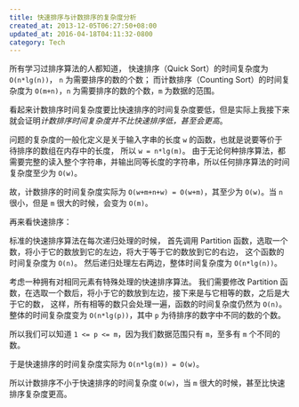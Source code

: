 ```yaml
---
title: 快速排序与计数排序的复杂度分析
created_at: 2013-12-05T06:27:50+08:00
updated_at: 2016-04-18T04:11:32-0800
category: Tech
---
```


所有学习过排序算法的人都知道，
快速排序（Quick Sort）的时间复杂度为 `O(n*lg(n))`， `n` 为需要排序的数的个数；
而计数排序（Counting Sort）的时间复杂度为 `O(m+n)`，`n` 为需要排序的数的个数，`m` 为数据的范围。

看起来计数排序时间复杂度要比快速排序的时间复杂度要低，但是实际上我接下来就会证明*计数排序时间复杂度并不比快速排序低，甚至会更高*。

问题的复杂度的一般化定义是关于输入字串的长度 `w` 的函数，也就是说要等价于待排序的数组在内存中的长度，
所以 `w = n*lg(m)`。
由于无论何种排序算法，都需要完整的读入整个字符串，并输出同等长度的字符串，所以任何排序算法的时间复杂度至少为 `O(w)`。

故，计数排序的时间复杂度实际为 `O(w+m+n+w) = O(w+m)`，其至少为 `O(w)`。当 `n` 很小，但是 `m` 很大的时候，会变为 `O(m)`。

再来看快速排序：

标准的快速排序算法在每次递归处理的时候，
首先调用 Partition 函数，选取一个数，将小于它的数放到它的左边，将大于等于它的数放到它的右边，
这个函数的时间复杂度为 `O(n)`。
然后递归处理左右两边，整体时间复杂度为 `O(n*lg(n))`。

考虑一种拥有对相同元素有特殊处理的快速排序算法。
我们需要修改 Partition 函数，在选取一个数后，将小于它的数放到左边，接下来是与它相等的数，之后是大于它的数，
这样，所有相等的数只会处理一遍，函数的时间复杂度仍然为 `O(n)`。
整体的时间复杂度变为 `O(n*lg(p))`，其中 `p` 为待排序的数字中不同的数的个数。

所以我们可以知道 `1 <= p <= m`，因为我们数据范围只有 `m`，至多有 `m` 个不同的数。

于是快速排序的时间复杂度实际为 `O(n*lg(m)) = O(w)`。

所以计数排序不小于快速排序的时间复杂度 `O(w)`，当 `m` 很大的时候，甚至比快速排序复杂度更高。
